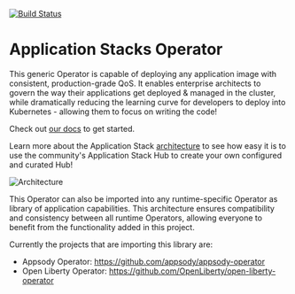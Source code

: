 [![Build Status](https://travis-ci.org/application-stacks/operator.svg?branch=master)](https://travis-ci.org/application-stacks/operator)

# Application Stacks Operator
This generic Operator is capable of deploying any application image with consistent, production-grade QoS.  It enables enterprise architects to govern the way their applications get deployed & managed in the cluster, while dramatically reducing the learning curve for developers to deploy into Kubernetes - allowing them to focus on writing the code!

Check out [our docs](https://github.com/application-stacks/operator/blob/master/doc/user-guide.md) to get started.

Learn more about the Application Stack [architecture](https://appsody.dev/docs/stacks/stacks-overview/) to see how easy it is to use the community's Application Stack Hub to create your own configured and curated Hub!

![Architecture](doc/images/operator_overview.png)

This Operator can also be imported into any runtime-specific Operator as library of application capabilities.  This architecture ensures compatibility and consistency between all runtime Operators, allowing everyone to benefit from the functionality added in this project.

Currently the projects that are importing this library are:
- Appsody Operator: https://github.com/appsody/appsody-operator
- Open Liberty Operator: https://github.com/OpenLiberty/open-liberty-operator
